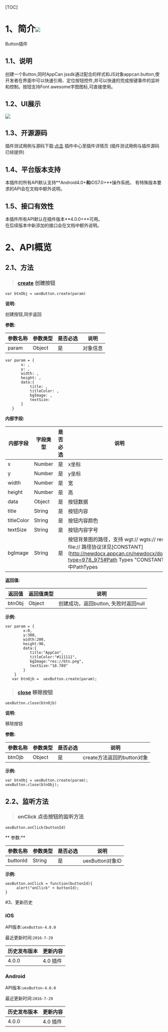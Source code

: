 [TOC]
# 1、简介[![](http://appcan-download.oss-cn-beijing.aliyuncs.com/%E5%85%AC%E6%B5%8B%2Fgf.png)]() 
Button插件
## 1.1、说明
创建一个Button,同时AppCan jssdk通过配合的样式和JS对象appcan.button,使开发者在界面中可以快速引用、定位按钮控件,并可以快速的完成按键事件的监听和控制。按钮支持Font awesome字图图标,可直接使用。
## 1.2、UI展示
  ![](http://newdocx.appcan.cn/docximg/135359g2015q6o16i.png)

## 1.3、开源源码
插件测试用例与源码下载:[点击](http://plugin.appcan.cn/details.html?id=157_index) 插件中心至插件详情页 (插件测试用例与插件源码已经提供)

## 1.4、平台版本支持
本插件的所有API默认支持**Android4.0+**和**iOS7.0+**操作系统。 
有特殊版本要求的API会在文档中额外说明。

## 1.5、接口有效性
本插件所有API默认在插件版本**4.0.0+**可用。  
在后续版本中新添加的接口会在文档中额外说明。 

# 2、API概览

## 2.1、方法
> ### [create](#create)  创建按钮

`var btnObj = uexButton.create(param)`  

**说明:**

创建按钮,同步返回    

**参数:**

|参数名称|参数类型 | 是否必选|  说明 |
|-----|-----|-----|----- |
| param | Object | 是 | 对象信息 |
```
var param = {
       x: ,
       y: ,
       width: ,
       height: ,
       data:{
           title: ,
           titleColor: ,
           bgImage: ,
           textSize:
       }
   }
```
**内部字段:**

|内部字段|字段类型 | 是否必选|  说明 |
|-----|-----|-----|----- |
| x | Number | 是 | x坐标 |
| y | Number | 是 | y坐标 |
| width | Number | 是 | 宽 |
| height | Number | 是 | 高 |
| data |Object | 是 | 按钮数据 |
| title |String | 是 | 按钮内容 |
| titleColor |String | 是 | 按钮内容颜色 |
| textSize |String | 是 | 按钮内容字号 |
| bgImage |String | 是 | 按钮背景图的路径，支持 wgt:// wgts:// res:// file://  路径协议详见[CONSTANT](http://newdocx.appcan.cn/newdocx/docx?type=978_975#Path Types "CONSTANT")中PathTypes|

**返回值:**

|返回值|返回值类型 |  说明 |
|-----|-----|----- |
| btnObj | Object |  创建成功，返回button, 失败时返回null |

**示例:**

```
var param = {
        x:0,
        y:300,
        width:200,
        height:90,
        data:{
           title:"AppCan",
           titleColor:"#111111",
           bgImage:"res://btn.png",
           textSize:"18.789"
        }
    }
   var btnOjb =  uexButton.create(param);
```

> ### [close](#close)  移除按钮

`uexButton.close(btnOjb)`

**说明:**

移除按钮

**参数:**

|参数名称|参数类型 | 是否必选|  说明 |
|-----|-----|-----|----- |
| btnOjb | Object | 是 | create方法返回的button对象 |

**示例:**

```
var btnObj = uexButton.create(param);
uexButton.close(btnObj);
```

## 2.2、监听方法

> ### onClick 点击按钮的监听方法   

`uexButton.onClick(buttonId)  `

** 参数:**    

|参数名称|参数类型 | 是否必选|  说明 |
|-----|-----|-----|----- |
| buttonId | String | 是 | uexButton对象ID |

**示例:**

```
uexButton.onClick = function(buttonId){
     alert("onClick" + buttonId);
}
```
#3、更新历史

### iOS

API版本:`uexButton-4.0.0`

最近更新时间:`2016-7-29`

| 历史发布版本 | 更新内容 |
| ----- | ----- |
| 4.0.0 | 4.0 插件 |


### Android

API版本:`uexButton-4.0.0`

最近更新时间:`2016-7-29`

| 历史发布版本 | 更新内容 |
| ----- | ----- |
| 4.0.0 | 4.0 插件 |

